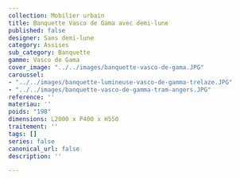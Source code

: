 ```yaml
---
collection: Mobilier urbain
title: Banquette Vasco de Gama avec demi-lune
published: false
designer: Sans demi-lune
category: Assises
sub_category: Banquette
gamme: Vasco de Gama
cover_image: "../../images/banquette-vasco-de-gama.JPG"
caroussel:
- "../../images/banquette-lumineuse-vasco-de-gamma-trelaze.JPG"
- "../../images/banquette-vasco-de-gamma-tram-angers.JPG"
reference: ''
materiau: ''
poids: "198"
dimensions: L2000 x P400 x H550
traitement: ''
tags: []
series: false
canonical_url: false
description: ''

---
```

